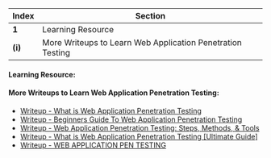 Index | Section
---   | ---
**1** | Learning Resource
**(i)** | More Writeups to Learn Web Application Penetration Testing


#### Learning Resource:

#### More Writeups to Learn Web Application Penetration Testing:

  * [Writeup - What is Web Application Penetration Testing](https://www.synopsys.com/glossary/what-is-web-application-penetration-testing.html#:~:text=Web%20application%20penetration%20testing%20is,whether%20a%20system%20is%20secure.)
  * [Writeup - Beginners Guide To Web Application Penetration Testing](https://www.softwaretestinghelp.com/getting-started-with-web-application-penetration-testing/)
  * [Writeup - Web Application Penetration Testing: Steps, Methods, & Tools](https://purplesec.us/web-application-penetration-testing/)
  * [Writeup - What is Web Application Penetration Testing [Ultimate Guide]](https://www.getastra.com/blog/security-audit/web-application-penetration-testing/)
  * [Writeup - WEB APPLICATION PEN TESTING](https://www.redscan.com/services/penetration-testing/web-application-testing/)
 

